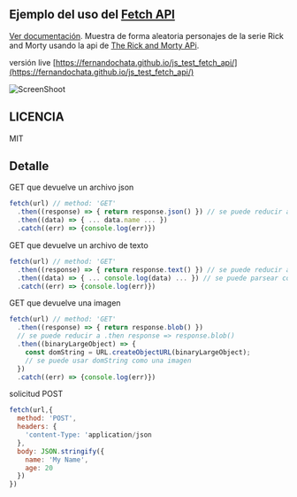 ## Ejemplo del uso del [Fetch API](https://developer.mozilla.org/en-US/docs/Web/API/Fetch_API)

[Ver documentación](https://developer.mozilla.org/es/docs/Web/API/Fetch_API). Muestra de forma aleatoria personajes de la serie Rick and Morty usando la api de [The Rick and Morty APi](https://rickandmortyapi.com/).

versión live [https://fernandochata.github.io/js_test_fetch_api/](https://fernandochata.github.io/js_test_fetch_api/)

![ScreenShoot](https://i.imgur.com/OLFkOJ8.png)

## LICENCIA

MIT

## Detalle

GET que devuelve un archivo json
```javascript
fetch(url) // method: 'GET'
  .then((response) => { return response.json() }) // se puede reducir a .then response => response.json()
  .then((data) => { ... data.name ... })
  .catch((err) => {console.log(err)})
```
GET que devuelve un archivo de texto
```javascript
fetch(url) // method: 'GET'
  .then((response) => { return response.text() }) // se puede reducir a .then response => response.text()
  .then((data) => { ... console.log(data) ... }) // se puede parsear con JSON.parse(data)
  .catch((err) => {console.log(err)})
```
GET que devuelve una imagen
```javascript
fetch(url) // method: 'GET'
  .then((response) => { return response.blob() })
  // se puede reducir a .then response => response.blob()
  .then((binaryLargeObject) => {
    const domString = URL.createObjectURL(binaryLargeObject);
    // se puede usar domString como una imagen
  })
  .catch((err) => {console.log(err)})
```


solicitud POST
```javascript
fetch(url,{
  method: 'POST',
  headers: {
    'content-Type: 'application/json
  },
  body: JSON.stringify({
    name: 'My Name',
    age: 20
  })
})
```

